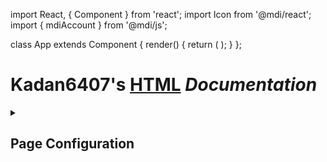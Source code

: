 import React, { Component } from 'react';
import Icon from '@mdi/react';
import { mdiAccount } from '@mdi/js';

class App extends Component {
  render() {
    return (
      <Icon path={mdiAccount}
        title="User Profile"
        size={1}
        horizontal
        vertical
        rotate={90}
        color="red"
        spin
      />
    );
  }
};
<h1> <b>Kadan6407's</b> <a href="https://html.com/#What_is_HTML">HTML</a> <i>Documentation</i></h1>
<details closed>
 
<summary> <h2> Page Configuration </h2> </summary>
 
#### Tab: Title ✏️
 
```html
 <title>Your Title Here</title>
```

#### Tab: Icon 📃

```html
<link rel="icon" href="https://cdn-icons-png.flaticon.com/512/9648/9648783.png" type="image/x-icon" />
```

</details>
